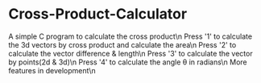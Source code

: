 # Cross-Product-Calculator
A simple C program to calculate the cross product\n
Press '1' to calculate the 3d vectors by cross product and calculate the area\n
Press '2' to calculate the vector difference & length\n
Press '3' to calculate the vector by points(2d & 3d)\n
Press '4' to calculate the angle θ in radians\n
More features in development\n
